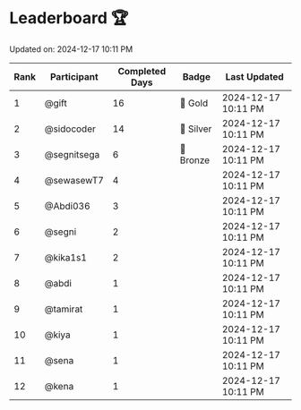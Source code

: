 # Leaderboard 🏆

Updated on: 2024-12-17 10:11 PM

| Rank | Participant       | Completed Days | Badge      | Last Updated         |
|------|-------------------|----------------|------------|----------------------|
| 1    | @gift             | 16             | 🏅 Gold     | 2024-12-17 10:11 PM |
| 2    | @sidocoder        | 14             | 🥈 Silver   | 2024-12-17 10:11 PM |
| 3    | @segnitsega       | 6              | 🥉 Bronze   | 2024-12-17 10:11 PM |
| 4    | @sewasewT7        | 4              |            | 2024-12-17 10:11 PM |
| 5    | @Abdi036          | 3              |            | 2024-12-17 10:11 PM |
| 6    | @segni            | 2              |            | 2024-12-17 10:11 PM |
| 7    | @kika1s1          | 2              |            | 2024-12-17 10:11 PM |
| 8    | @abdi             | 1              |            | 2024-12-17 10:11 PM |
| 9    | @tamirat          | 1              |            | 2024-12-17 10:11 PM |
| 10   | @kiya             | 1              |            | 2024-12-17 10:11 PM |
| 11   | @sena             | 1              |            | 2024-12-17 10:11 PM |
| 12   | @kena             | 1              |            | 2024-12-17 10:11 PM |
